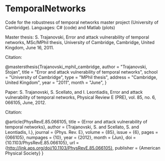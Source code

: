 # TemporalNetworks
Code for the robustness of temporal networks master project (University of Cambridge). Languages: C# (code) and Matlab (plots)

Master thesis: 
S. Trajanovski, Error and attack vulnerability of temporal networks, MSc/MPhil thesis, University of Cambridge, Cambridge, United Kingdom, June 16, 2011. 

Citation:

@mastersthesis{Trajanovski_mphil_cambridge,
author    = "Trajanovski, Stojan",
title     = "Error and attack vulnerability of temporal networks",
school    = "University of Cambridge",
type     = "MPhil thesis",
address  = "Cambridge, United Kingdom",
year      = "2011",
month    = "June",
}

Paper: 
S. Trajanovski, S. Scellato, and I. Leontiadis, Error and attack vulnerability of temporal networks, Physical Review E (PRE), vol. 85, no. 6, 066105, June, 2012.

Citation:

@article{PhysRevE.85.066105,
title = {Error and attack vulnerability of temporal networks},
author = {Trajanovski, S. and Scellato, S. and Leontiadis, I.},
journal = {Phys. Rev. E},
volume = {85},
issue = {6},
pages = {066105},
numpages = {10},
year = {2012},
month = {Jun},
doi = {10.1103/PhysRevE.85.066105},
url = {http://link.aps.org/doi/10.1103/PhysRevE.85.066105},
publisher = {American Physical Society}
}
